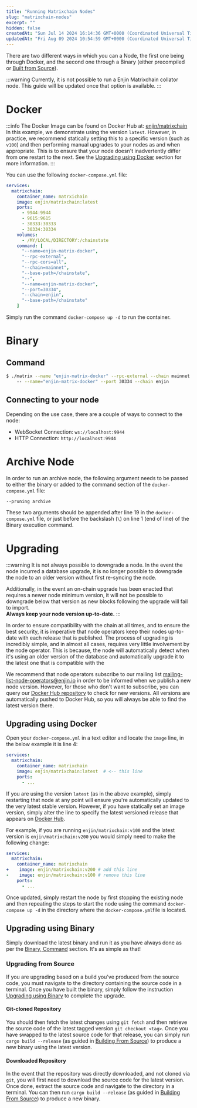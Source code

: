 ```yaml
---
title: "Running Matrixchain Nodes"
slug: "matrixchain-nodes"
excerpt: ""
hidden: false
createdAt: "Sun Jul 14 2024 16:14:36 GMT+0000 (Coordinated Universal Time)"
updatedAt: "Fri Aug 09 2024 10:54:59 GMT+0000 (Coordinated Universal Time)"
---
```

There are two different ways in which you can a Node, the first one being through Docker, and the second one through a Binary (either precompiled or [Built from Source](/docs/building-from-source)).

:::warning Currently, it is not possible to run a Enjin Matrixchain collator node.
This guide will be updated once that option is available.
:::

# Docker

:::info
The Docker Image can be found on Docker Hub at: [enjin/matrixchain](https://hub.docker.com/r/enjin/matrixchain)  
In this example, we demonstrate using the version `latest`. However, in practice, we recommend statically setting this to a specific version (such as `v100`) and then performing manual upgrades to your nodes as and when appropriate. This is to ensure that your node doesn't inadvertently differ from one restart to the next. See the [Upgrading using Docker](https://docs.enjin.io/docs/matrixchain-nodes#upgrading-using-docker) section for more information.
:::

You can use the following `docker-compose.yml` file:

```yaml
services:
  matrixchain:
    container_name: matrxichain
    image: enjin/matrixchain:latest
    ports:
      - 9944:9944
      - 9615:9615
      - 30333:30333
      - 30334:30334
    volumes:
      - /MY/LOCAL/DIRECTORY:/chainstate
    command: [
      "--name=enjin-matrix-docker",  
      "--rpc-external",  
      "--rpc-cors=all",  
      "--chain=mainnet",  
      "--base-path=/chainstate",  
      "--",  
      "--name=enjin-matrix-docker",  
      "--port=30334",  
      "--chain=enjin",  
      "--base-path=/chainstate"  
    ]
```

Simply run the command `docker-compose up -d` to run the container.

# Binary

## Command

```bash
$ ./matrix --name "enjin-matrix-docker" --rpc-external --chain mainnet  
    -- --name="enjin-matrix-docker" --port 30334 --chain enjin
```

## Connecting to your node

Depending on the use case, there are a couple of ways to connect to the node:

- WebSocket Connection: `ws://localhost:9944`
- HTTP Connection: `http://localhost:9944`

# Archive Node

In order to run an archive node, the following argument needs to be passed to either the binary or added to the command section of the `docker-compose.yml` file:

`--pruning archive`

These two arguments should be appended after line 19 in the `docker-compose.yml` file, or just before the backslash (`\`) on line 1 (end of line) of the Binary execution command.

# Upgrading

:::warning It is not always possible to downgrade a node.
In the event the node incurred a database upgrade, it is no longer possible to downgrade the node to an older version without first re-syncing the node.

Additionally, in the event an on-chain upgrade has been enacted that requires a newer node minimum version, it will not be possible to downgrade below that version as new blocks following the upgrade will fail to import.  
**Always keep your node version up-to-date.**
:::

In order to ensure compatibility with the chain at all times, and to ensure the best security, it is imperative that node operators keep their nodes up-to-date with each release that is published. The process of upgrading is incredibly simple, and in almost all cases, requires very little involvement by the node operator. This is because, the node will automatically detect when it's using an older version of the database and automatically upgrade it to the latest one that is compatible with the 

We recommend that node operators subscribe to our mailing list [mailing-list-node-operators@enjin.io](https://groups.google.com/a/enjin.io/g/mailing-list-node-operators)  in order to be informed when we publish a new node version. However, for those who don't want to subscribe, you can query our [Docker Hub repository](https://hub.docker.com/r/enjin/matrixchain/tags) to check for new versions. All versions are automatically pushed to Docker Hub, so you will always be able to find the latest version there.

## Upgrading using Docker

Open your `docker-compose.yml` in a text editor and locate the `image` line, in the below example it is line 4:

```yaml
services:  
  matrixchain:  
    container_name: matrixchain  
    image: enjin/matrixchain:latest  # <-- this line
    ports:  
      - ...
```

If you are using the version `latest` (as in the above example), simply restarting that node at any point will ensure you're automatically updated to the very latest stable version. However, if you have statically set an image version, simply alter the line to specify the latest versioned release that appears on [Docker Hub](https://hub.docker.com/r/enjin/matrixchain/tags).

For example, if you are running `enjin/matrixchain:v100` and the latest version is `enjin/matrixchain:v200` you would simply need to make the following change:

```yaml
services:  
  matrixchain:  
    container_name: matrixchain  
+    image: enjin/matrixchain:v200 # add this line
-    image: enjin/matrixchain:v100 # remove this line
    ports:  
      - ...
```

Once updated, simply restart the node by first stopping the existing node and then repeating the steps to start the node using the command `docker-compose up -d` in the directory where the `docker-compose.yml`file is located.

## Upgrading using Binary

Simply download the latest binary and run it as you have always done as per the [Binary, Command](https://docs.enjin.io/docs/matrixchain-nodes#command) section. It's as simple as that!

### Upgrading from Source

If you are upgrading based on a build you've produced from the source code, you must navigate to the directory containing the source code in a terminal. Once you have built the binary, simply follow the instruction [Upgrading using Binary](https://docs.enjin.io/docs/matrixchain-nodes#upgrading-using-binary) to complete the upgrade. 

#### Git-cloned Repository

You should then fetch the latest changes using `git fetch` and then retrieve the source code of the latest tagged version `git checkout <tag>`. Once you have swapped to the latest source code for that release, you can simply run `cargo build --release` (as guided in [Building From Source](https://docs.enjin.io/docs/building-from-source)) to produce a new binary using the latest version.

#### Downloaded Repository

In the event that the repository was directly downloaded, and not cloned via `git`, you will first need to download the source code for the latest version. Once done, extract the source code and navigate to the directory in a terminal. You can then run `cargo build --release` (as guided in [Building From Source](https://docs.enjin.io/docs/building-from-source)) to produce a new binary.
